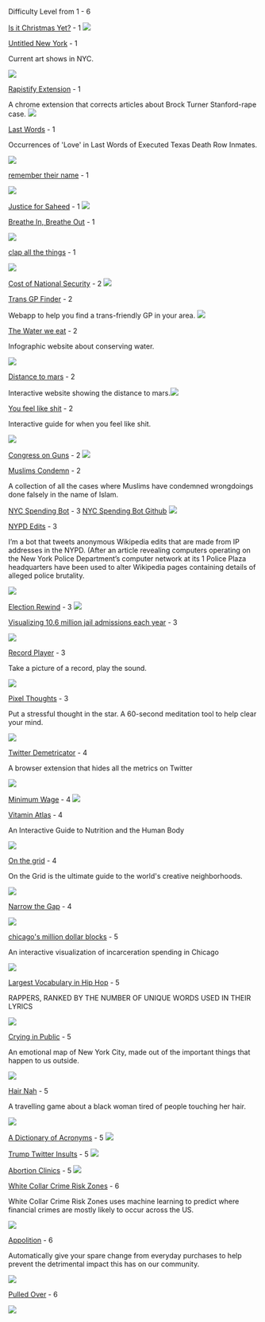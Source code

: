 Difficulty Level from 1 - 6

[Is it Christmas Yet?](https://isitchristmas.com/) - 1
![](images/image35.png)

[Untitled New York](http://www.unti-tled.com/new-york) - 1

Current art shows in NYC.

![](images/image16.png)

[Rapistify Extension](https://github.com/m0neysha/rapistify-extension) - 1

A chrome extension that corrects articles about Brock Turner
Stanford-rape case.
![](images/image3.png)

[Last Words](http://tinysubversions.com/stuff/lastwords/) - 1

Occurrences of 'Love' in Last Words of Executed Texas Death Row Inmates.

![](images/image12.png)

[remember their name](http://remembertheir.name/) - 1

![](images/image22.png)

[Justice for Saheed](http://www.justiceforsaheed.com/) - 1
![](images/image27.png)

[Breathe In, Breathe Out](http://xhalr.com/) - 1

![](images/image23.png)

[clap all the things](https://clap.glitch.me/) - 1

![](images/image7.png)

[Cost of National Security](https://isitchristmas.com/) - 2
![](images/image34.gif)

[Trans GP Finder](https://trans-gp-finder.glitch.me/) - 2

Webapp to help you find a trans-friendly GP in your area.
![](images/image11.png)

[The Water we eat](http://thewaterweeat.com/) - 2

Infographic website about conserving water.

![](images/image28.png)

[Distance to mars](http://www.distancetomars.com) - 2

Interactive website showing the distance to mars.![](images/image2.png)

[You feel like shit](http://philome.la/jace_harr/you-feel-like-shit-an-interactive-self-care-guide/play) - 2

Interactive guide for when you feel like shit.

![](images/image25.png)

[Congress on Guns](http://congress-tracker.glitch.me/) - 2
![](images/image33.png)

[Muslims Condemn](https://muslimscondemn.com/) - 2

A collection of all the cases where Muslims have condemned wrongdoings
done falsely in the name of Islam.

[NYC Spending Bot](https://twitter.com/nycspendingbot) - 3
[NYC Spending Bot Github](https://github.com/chriswhong/nyc-spending-bot/blob/master/to-title-case.js)
![](images/image32.png)

[NYPD Edits](https://twitter.com/NYPDedits) - 3

I’m a bot that tweets anonymous Wikipedia edits that are made from IP
addresses in the NYPD. (After an article revealing computers operating
on the New York Police Department’s computer network at its 1 Police
Plaza headquarters have been used to alter Wikipedia pages containing
details of alleged police brutality.

![](images/image1.png)

[Election Rewind](http://electionrewind.com/) - 3
![](images/image24.png)

[Visualizing 10.6 million jail admissions each year](https://www.prisonpolicy.org/blog/2018/03/22/chalabi/) - 3

![](images/image21.png)

[Record Player](http://record-player.glitch.me/auth) - 3

Take a picture of a record, play the sound.

![](images/image9.png)

[Pixel Thoughts](http://www.pixelthoughts.co) - 3

Put a stressful thought in the star. A 60-second meditation tool to help
clear your mind.

![](images/image29.png)

[Twitter Demetricator](https://bengrosser.com/projects/twitter-demetricator/) - 4

A browser extension that hides all the metrics on Twitter

![](images/image17.gif)

[Minimum Wage](https://www.nytimes.com/interactive/2014/02/09/opinion/minimum-wage.html) - 4
![](images/image26.png)

[Vitamin Atlas](https://www.good.is/infographics/vitamin-atlas) - 4

An Interactive Guide to Nutrition and the Human Body

![](images/image19.png)

[On the grid](https://onthegrid.city/) - 4

On the Grid is the ultimate guide to the world's creative neighborhoods.

![](images/image4.png)

[Narrow the Gap](https://narrow-the-gap.glitch.me) - 4

![](images/image30.png)

[chicago's million dollar blocks](https://chicagosmilliondollarblocks.com) - 5

An interactive visualization of incarceration spending in Chicago

![](images/image10.png)

[Largest Vocabulary in Hip Hop](https://pudding.cool/2017/02/vocabulary/) - 5

RAPPERS, RANKED BY THE NUMBER OF UNIQUE WORDS USED IN THEIR LYRICS

![](images/image14.png)

[Crying in Public](https://cryinginpublic.com/) - 5

An emotional map of New York City, made out of the important things that
happen to us outside.

![](images/image5.png)

[Hair Nah](http://hairnah.com/) - 5

A travelling game about a black woman tired of people touching her hair.

![](images/image18.png)

[A Dictionary of Acronyms](http://keepingup.io/) - 5
![](images/image31.png)

[Trump Twitter Insults](https://www.nytimes.com/interactive/2016/01/28/upshot/donald-trump-twitter-insults.html) - 5
![](images/image13.png)

[Abortion Clinics](https://pudding.cool/2017/09/clinics/) - 5
![](images/image6.png)

[White Collar Crime Risk Zones](http://whitecollar.thenewinquiry.com/) - 6

White Collar Crime Risk Zones uses machine learning to predict where
financial crimes are mostly likely to occur across the US.

![](images/image15.png)

[Appolition](https://appolition.us/) - 6

Automatically give your spare change from everyday purchases to help
prevent the detrimental impact this has on our community.

![](images/image8.png)

[Pulled Over](https://pulledover.us) - 6

![](images/image20.png)

